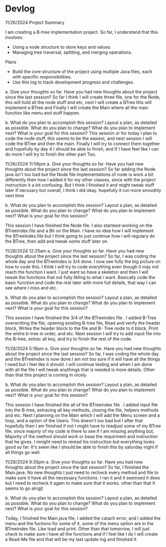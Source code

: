 # Devlog

11/26/2024 Project Summary

I am creating a B-tree implementation project. So far, I understand that this involves:
- Using a node structure to store keys and values.
- Managing tree traversal, splitting, and merging operations.

Plans
- Build the core structure of the project using multiple Java files, each with specific responsibilities.
- Use this log to track development progress and challenges.
  
 a. Give your thoughts so far. Have you had new thoughts about the project since the last session?
So far I think I will create three file, one for the Node, this will hold all the node stuff and etc, next I will create a BTree this will implement a BTree and Finally I will create the Main where all
the main function like menu and stuff happen.
 
 b. What do you plan to accomplish this session? Layout a plan, as detailed as possible. What
 do you plan to change? What do you plan to implement next? What is your goal for this
 session?
This session or for today  I plan to code the node stuff, this seems to be the easiest, and next session I will code the BTree and then the main. Finally I will try to connect them together and hopefully by 
day 4 I should be able to finish, and If I have feel like I can do more I will try to finish the other part Too.

11/26/2024 11:56pm
 a. Give your thoughts so far. Have you had new thoughts about the project since the last session?
So far adding the Node. java isn't too bad but the Node file implementations of node is work a bit differently then how I added it for my other classes, since with the project instruction it a bit confusing. But I think I finished it and might tweak stuff later if necssary but overall, I think i did okay. hopefully it run more smoothly next time 

 b. What do you plan to accomplish this session? Layout a plan, as detailed as possible. What
 do you plan to change? What do you plan to implement next? What is your goal for this
 session?

This session I have finished the Node file. I also starteed working on the BTreeindex.file and a Bit on the Main.  I have no idea how I will implement the BTreeIndex.file but I think going to just continue how i will regulary do the BTree,
then add and tweak some stuff later on. 

11/28/2024 12:25am
 a. Give your thoughts so far. Have you had new thoughts about the project since the last session?
So far, I was coding the whole day and the BTreeIndex is 3/4 done. I now see fully the big picture on how to code this.
I think I will try to code everything even though it may not reach the function I want. I just want so have a skeleton and then I will tweak the functions that not fully likling to what i want. Basically code the basic function and code the rest later with more full details, that way I can see where I miss and etc.

 b. What do you plan to accomplish this session? Layout a plan, as detailed as possible. What
 do you plan to change? What do you plan to implement next? What is your goal for this
 session?

This session I have finished the 3/4 of the BTreeindex file . I added B-Tree overwritting the file, opening  existing B-tree file, Read and verify the header block,  Writes the header block to the file and B- Tree node to it block, Print the entire b-tree in order, and etc. Next session I will try to add input file into the B-tree, extrac all key, and try to finish the rest of the code. 

11/28/2024 5:18pm
 a. Give your thoughts so far. Have you had new thoughts about the project since the last session?
So far, I was coding the whole day and the BTreeIndex is now done.I am not too sure if it will have all the things I need but I feel like it should. I will continue testing and when I am done with all the file I will tweak anythings that is needed is more details. Other than that this project is coming in nicely

 b. What do you plan to accomplish this session? Layout a plan, as detailed as possible. What
 do you plan to change? What do you plan to implement next? What is your goal for this
 session? 

This session I have finished the  all of the BTreeindex file . I added input file into the B-tree, extracing  all key methods, closing the file, helpers methods and etc. Next I planning on the Main which I will add the Menu screen and a loop, and a option of the Users. This doesn't too bad but I  after that hopefully then I am finished if not I might have to readjust some of my BTree file, since majoriy of my code is there to see if I am missing anything but, Majority of the method should work or base the requirment and instruction that he gives. I mnight need to reread his instruction but everything looks good so far. It's seem like I should be able to finish this by saturday night if all things go well.

11/29/2024 9:35pm
 a. Give your thoughts so far. Have you had new thoughts about the project since the last session?
So far,  I finished the Main.java. No new thoughts I just need to recheck every method and file to make sure it have all the necessary functions. I ran it and it seemsed it does but I need to recheck it again to make sure that it works. other than that It seems to go alrigjt

 b. What do you plan to accomplish this session? Layout a plan, as detailed as possible. What
 do you plan to change? What do you plan to implement next? What is your goal for this
 session? 

Today, I finished the Main.java file, I added the catach error, and I added the menu and the fuctions for some of it, some of the menu option are in the BTreeindex file. Like load and print. Other than that tomorrow, I will just check to make sure i have all the functions and if I feel like I do I will create a Read-Me file and that will be my last update log and finished it.


